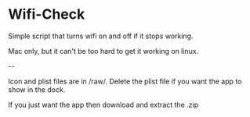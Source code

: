 # Wifi-Check
Simple script that turns wifi on and off if it stops working.

Mac only, but it can't be too hard to get it working on linux.

--

Icon and plist files are in /raw/. Delete the plist file if you want the app to show in the dock.

If you just want the app then download and extract the .zip
